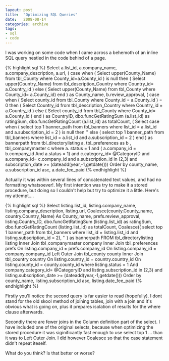 ```yaml
---
layout: post
title:  "Optimizing SQL Queries"
date:   2008-08-14
categories: archive
tags: 
- sql
- code
---
```


I was working on some code when I came across a behemoth of an inline SQL query nestled in the code behind of a page.

{% highlight sql %}
Select 
    a.list_id, 
    a.company_name, 
    a.company_description, 
    a.url,
    (  case when (
        Select upper(County_Name) 
        from tbl_County 
        where County_id=a.County_id
    ) is null then (
        Select upper(Country_Name) 
        from tbl_description_Country 
        where Country_id= a.Country_id
    ) else (
        Select upper(County_Name) from tbl_County where County_id= a.County_id) 
    end     ) as County_name,
    b.review_approval,
    ( case when (
        Select county_id 
        from tbl_County 
        where County_id = a.County_id
    ) = 0 then (
        Select Country_id 
        from tbl_description_Country 
        where Country_id = a.Country_id
    ) else (
        Select county_id 
        from tbl_County 
        where County_id= a.County_id
    ) end ) as CountryID,
    dbo.funcGetRatingSum (a.list_id) as ratingSum,
    dbo.funcGetRatingCount (a.list_id) as totalCount,
    ( Select case when ( 
        select top 1 banner_path 
        from tbl_banners 
        where list_id = a.list_id 
        and a.subscription_id = 2
    ) is null then ''
    else ( 
        select top 1 banner_path 
        from tbl_banners 
        where list_id = a.list_id 
        and a.subscription_id = 2
    ) end ) as bannerpath
from 
    tbl_directorylisting a, 
    tbl_preferences as b ,
    tbl_companymaster c 
where a. status = 1 
and ( a.company_id = b.company_id And a.status = 1) 
and c.category_id= @CategoryID
and a.company_id= c.company_id and a.subscription_id in (2,3) 
and subscription_date >= (dateadd(year,-1,getdate()))
Order by county_name, a.subscription_id asc, a.date_fee_paid
{% endhighlight %}

Actually it was within several lines of concatenated text values, and had no formatting whatsoever!. My first intention was try to make it a stored procedure, but doing so I couldn't help but try to optimize it a little. Here's my attempt....

{% highlight sql %}
Select
    listing.list_id,
    listing.company_name,
    listing.company_description,
    listing.url,
    Coalesce(county.County_name, country.Country_Name) As County_name,
    prefs.review_approval,
    listing.Country_ID,
    dbo.funcGetRatingSum (listing.list_id) as ratingSum,
    dbo.funcGetRatingCount (listing.list_id) as totalCount,
    Coalesce((
        select top 1 banner_path 
        from tbl_banners 
        where list_id = listing.list_id 
        and listing.subscription_id = 2), ''
    ) as bannerpath
FROM
    tbl_directorylisting listing
    Inner Join tbl_companymaster company
        Inner Join tbl_preferences prefs
        On listing.company_id = prefs.company_id
    On listing.company_id = company.company_id
    Left Outer Join tbl_county county
        Inner Join tbl_country country
        On listing.country_id = country.country_id
    On listing.county_id = county.county_id
where listing.status = 1
    And company.category_id= @CategoryID
    and listing.subscription_id in (2,3)
    and listing.subscription_date >= (dateadd(year,-1,getdate()))
Order by county_name, listing.subscription_id asc, listing.date_fee_paid
{% endhighlight %}

Firstly you'll notice the second query is far easier to read (hopefully). I dont stand for the old skool method of joining tables, join with a join and it's obvious what is going on, plus it prepares isolation of results for the where clause afterwards.

Secondly there are fewer joins in the Column definition part of the select. I have included one of the original selects, because when optimizing the stored procedure it was siginificantly fast enough to use select top 1 ... than it was to Left Outer Join. I did however Coalesce so that the case statement didn't repeat iteself.

What do you think? Is that better or worse?